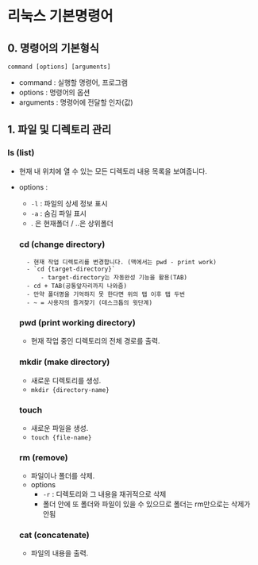 # 리눅스 기본명령어

## 0. 명령어의 기본형식
```
command [options] [arguments]
```

- command : 실행할 명령어, 프로그램
- options : 명령어의 옵션
- arguments : 명령어에 전달할 인자(값)

## 1. 파일 및 디렉토리 관리

### ls (list)
- 현재 내 위치에 열 수 있는 모든 디렉토리 내용 목록을 보여줍니다.
- options :
    - `-l` : 파일의 상세 정보 표시
    - `-a` : 숨김 파일 표시
    - . 은 현재폴더 / ..은 상위폴더

    ### cd (change directory)
        - 현재 작업 디렉토리를 변경합니다. (맥에서는 pwd - print work)
        - `cd {target-directory}`
            - target-directory는 자동완성 기능을 활용(TAB)
        - cd + TAB(공통앞자리까지 나와줌)
        - 만약 폴더명을 기억하지 못 한다면 위의 탭 이후 탭 두번
        - ~ = 사용자의 즐겨찾기 (데스크톱의 윗단계)

    ### pwd (print working directory)
    - 현재 작업 중인 디렉토리의 전체 경로를 출력.

    ### mkdir (make directory)
    - 새로운 디렉토리를 생성.
    - `mkdir {directory-name}`

    ### touch
    - 새로운 파일을 생성.
    - `touch {file-name}`

    ### rm (remove)
    - 파일이나 폴더를 삭제.
    - options
        - `-r` : 디렉토리와 그 내용을 재귀적으로 삭제
        - 폴더 안에 또 폴더와 파일이 있을 수 있으므로 폴더는 rm만으로는 삭제가 안됨
    
    ### cat (concatenate)
    - 파일의 내용을 출력.
    
